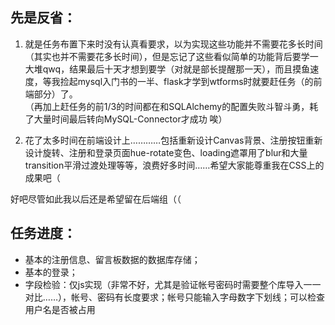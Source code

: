 ## 先是反省：
1. 就是任务布置下来时没有认真看要求，以为实现这些功能并不需要花多长时间（其实也并不需要花多长时间），但是忘记了这些看似简单的功能背后要学一大堆qwq，结果最后十天才想到要学（对就是部长提醒那一天），而且摸鱼速度，等我捡起mysql入门书的一半、flask才学到wtforms时就要赶任务（的前端部分）了。  
（再加上赶任务的前1/3的时间都在和SQLAlchemy的配置失败斗智斗勇，耗了大量时间最后转向MySQL-Connector才成功 唉）

2. 花了太多时间在前端设计上…………包括重新设计Canvas背景、注册按钮重新设计旋转、注册和登录页面hue-rotate变色、loading遮罩用了blur和大量transition平滑过渡处理等等，浪费好多时间……希望大家能尊重我在CSS上的成果吧（

好吧尽管如此我以后还是希望留在后端组（（

## 任务进度：
- 基本的注册信息、留言板数据的数据库存储；
- 基本的登录；
- 字段检验：仅js实现（非常不好，尤其是验证帐号密码时需要整个库导入一一对比……），帐号、密码有长度要求；帐号只能输入字母数字下划线；可以检查用户名是否被占用
